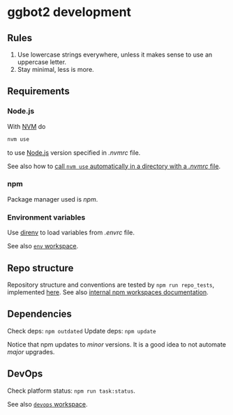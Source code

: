 # ggbot2 development

## Rules

1. Use lowercase strings everywhere, unless it makes sense to use an uppercase letter.
2. Stay minimal, less is more.

## Requirements

### Node.js

With [NVM](https://github.com/nvm-sh/nvm) do

```sh
nvm use
```

to use [Node.js](https://nodejs.org/it/) version specified in *.nvmrc* file.

See also how to [call `nvm use` automatically in a directory with a *.nvmrc* file](https://github.com/nvm-sh/nvm#calling-nvm-use-automatically-in-a-directory-with-a-nvmrc-file).

### npm

Package manager used is *npm*.

### Environment variables

Use [direnv](https://direnv.net/) to load variables from *.envrc* file.

See also [`env` workspace](./env).

## Repo structure

Repository structure and conventions are tested by `npm run repo_tests`, implemented [here](./repo/tests.js).
See also [internal npm workspaces documentation](./docs/workspaces.md).

## Dependencies

Check deps: `npm outdated`
Update deps: `npm update`

Notice that npm updates to *minor* versions. It is a good idea to not automate *major* upgrades.

## DevOps

Check platform status: `npm run task:status`.

See also [`devops` workspace](./devops).
